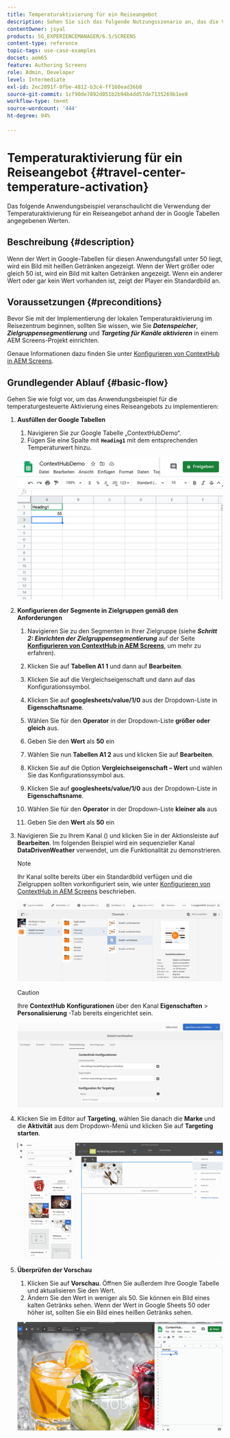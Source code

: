 ```yaml
---
title: Temperaturaktivierung für ein Reiseangebot
description: Sehen Sie sich das folgende Nutzungsszenario an, das die Verwendung einer lokalen Temperaturaktivierung im Reisezentrum anhand der in Google-Tabellen eingegebenen Werte mithilfe von AEM Screens veranschaulicht.
contentOwner: jsyal
products: SG_EXPERIENCEMANAGER/6.5/SCREENS
content-type: reference
topic-tags: use-case-examples
docset: aem65
feature: Authoring Screens
role: Admin, Developer
level: Intermediate
exl-id: 2ec2891f-0fbe-4812-b3c4-ff160ead36b8
source-git-commit: 1cf90de7892d051b2b94b4dd57de7135269b1ee8
workflow-type: tm+mt
source-wordcount: '444'
ht-degree: 94%

---
```


# Temperaturaktivierung für ein Reiseangebot {#travel-center-temperature-activation}

Das folgende Anwendungsbeispiel veranschaulicht die Verwendung der Temperaturaktivierung für ein Reiseangebot anhand der in Google Tabellen angegebenen Werten.

## Beschreibung {#description}

Wenn der Wert in Google-Tabellen für diesen Anwendungsfall unter 50 liegt, wird ein Bild mit heißen Getränken angezeigt. Wenn der Wert größer oder gleich 50 ist, wird ein Bild mit kalten Getränken angezeigt. Wenn ein anderer Wert oder gar kein Wert vorhanden ist, zeigt der Player ein Standardbild an.

## Voraussetzungen {#preconditions}

Bevor Sie mit der Implementierung der lokalen Temperaturaktivierung im Reisezentrum beginnen, sollten Sie wissen, wie Sie ***Datenspeicher***, ***Zielgruppensegmentierung*** und ***Targeting für Kanäle aktivieren*** in einem AEM Screens-Projekt einrichten.

Genaue Informationen dazu finden Sie unter [Konfigurieren von ContextHub in AEM Screens](configuring-context-hub.md).

## Grundlegender Ablauf {#basic-flow}

Gehen Sie wie folgt vor, um das Anwendungsbeispiel für die temperaturgesteuerte Aktivierung eines Reiseangebots zu implementieren:

1. **Ausfüllen der Google Tabellen**

   1. Navigieren Sie zur Google Tabelle „ContextHubDemo“.
   1. Fügen Sie eine Spalte mit **`Heading1`** mit dem entsprechenden Temperaturwert hinzu.

   ![screen_shot_2019-05-08at112911am](assets/screen_shot_2019-05-08at112911am.png)

1. **Konfigurieren der Segmente in Zielgruppen gemäß den Anforderungen**

   1. Navigieren Sie zu den Segmenten in Ihrer Zielgruppe (siehe ***Schritt 2: Einrichten der Zielgruppensegmentierung*** auf der Seite **[Konfigurieren von ContextHub in AEM Screens](configuring-context-hub.md)**, um mehr zu erfahren).

   1. Klicken Sie auf **Tabellen A1 1** und dann auf **Bearbeiten**.

   1. Klicken Sie auf die Vergleichseigenschaft und dann auf das Konfigurationssymbol.
   1. Klicken Sie auf **googlesheets/value/1/0** aus der Dropdown-Liste in **Eigenschaftsname**.

   1. Wählen Sie für den **Operator** in der Dropdown-Liste **größer oder gleich** aus.

   1. Geben Sie den **Wert** als **50** ein

   1. Wählen Sie nun **Tabellen A1 2** aus und klicken Sie auf **Bearbeiten**.

   1. Klicken Sie auf die Option **Vergleichseigenschaft – Wert** und wählen Sie das Konfigurationssymbol aus.
   1. Klicken Sie auf **googlesheets/value/1/0** aus der Dropdown-Liste in **Eigenschaftsname**.

   1. Wählen Sie für den **Operator** in der Dropdown-Liste **kleiner als** aus

   1. Geben Sie den **Wert** als **50** ein

1. Navigieren Sie zu Ihrem Kanal () und klicken Sie in der Aktionsleiste auf **Bearbeiten**. Im folgenden Beispiel wird ein sequenzieller Kanal **DataDrivenWeather** verwendet, um die Funktionalität zu demonstrieren.

   >[!NOTE]
   >
   >Ihr Kanal sollte bereits über ein Standardbild verfügen und die Zielgruppen sollten vorkonfiguriert sein, wie unter [Konfigurieren von ContextHub in AEM Screens](configuring-context-hub.md) beschrieben.

   ![screen_shot_2019-05-08at113022am](assets/screen_shot_2019-05-08at113022am.png)

   >[!CAUTION]
   >
   >Ihre **ContextHub** **Konfigurationen** über den Kanal **Eigenschaften** > **Personalisierung** -Tab bereits eingerichtet sein.

   ![screen_shot_2019-05-08at114106am](assets/screen_shot_2019-05-08at114106am.png)

1. Klicken Sie im Editor auf **Targeting**, wählen Sie danach die **Marke** und die **Aktivität** aus dem Dropdown-Menü und klicken Sie auf **Targeting starten**.

   ![new_activity3](assets/new_activity3.gif)

1. **Überprüfen der Vorschau**

   1. Klicken Sie auf **Vorschau**. Öffnen Sie außerdem Ihre Google Tabelle und aktualisieren Sie den Wert.
   1. Ändern Sie den Wert in weniger als 50. Sie können ein Bild eines kalten Getränks sehen. Wenn der Wert in Google Sheets 50 oder höher ist, sollten Sie ein Bild eines heißen Getränks sehen.

   ![result3](assets/result3.gif)

